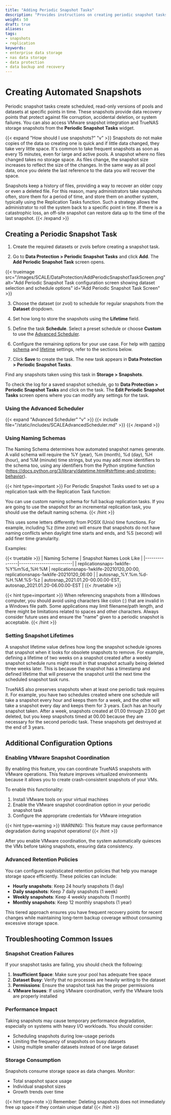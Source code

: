 ```yaml
---
title: "Adding Periodic Snapshot Tasks"
description: "Provides instructions on creating periodic snapshot tasks in TrueNAS."
weight: 50
draft: true
aliases:
tags:
- snapshots
- replication
keywords:
- enterprise data storage 
- nas data storage
- data protection
- data backup and recovery
---
```


# Creating Automated Snapshots

Periodic snapshot tasks create scheduled, read-only versions of pools and datasets at specific points in time. These snapshots provide data recovery points that protect against file corruption, accidental deletion, or system failures. You can also access VMware snapshot integration and TrueNAS storage snapshots from the **Periodic Snapshot Tasks** widget.

{{< expand "How should I use snapshots?" "v" >}}
Snapshots do not make copies of the data so creating one is quick and if little data changed, they take very little space.
It's common to take frequent snapshots as soon as every 15 minutes, even for large and active pools.
A snapshot where no files changed takes no storage space. As files change, the snapshot size increases to reflect the size of the changes.
In the same way as all pool data, once you delete the last reference to the data you will recover the space.

Snapshots keep a history of files, providing a way to recover an older copy or even a deleted file.
For this reason, many administrators take snapshots often, store them for a period of time, and store them on another system, typically using the Replication Tasks function.
Such a strategy allows the administrator to roll the system back to a specific point in time.
If there is a catastrophic loss, an off-site snapshot can restore data up to the time of the last snapshot.
{{< /expand >}}

## Creating a Periodic Snapshot Task

1. Create the required datasets or zvols before creating a snapshot task.

2. Go to **Data Protection > Periodic Snapshot Tasks** and click **Add**. The **Add Periodic Snapshot Task** screen opens.

{{< trueimage src="/images/SCALE/DataProtection/AddPeriodicSnapshotTaskScreen.png" alt="Add Periodic Snapshot Task configuration screen showing dataset selection and schedule options" id="Add Periodic Snapshot Task Screen" >}}

3. Choose the dataset (or zvol) to schedule for regular snapshots from the **Dataset** dropdown.

4. Set how long to store the snapshots using the **Lifetime** field.

5. Define the task **Schedule**. Select a preset schedule or choose **Custom** to use the [Advanced Scheduler](#using-the-advanced-scheduler).

6. Configure the remaining options for your use case. For help with [naming schema](#using-naming-schemas) and [lifetime](#setting-snapshot-lifetimes) settings, refer to the sections below.

7. Click **Save** to create the task. The new task appears in **Data Protection > Periodic Snapshot Tasks**.

Find any snapshots taken using this task in **Storage > Snapshots**.

To check the log for a saved snapshot schedule, go to **Data Protection > Periodic Snapshot Tasks** and click on the task. The **Edit Periodic Snapshot Tasks** screen opens where you can modify any settings for the task.

### Using the Advanced Scheduler
{{< expand "Advanced Scheduler" "v" >}}
{{< include file="/static/includes/SCALEAdvancedScheduler.md" >}}
{{< /expand >}}

### Using Naming Schemas

The Naming Schema determines how automated snapshot names generate.
A valid schema will require the %Y (year), %m (month), %d (day), %H (hour), and %M (minute) time strings, but you may add more identifiers to the schema too, using any identifiers from the Python strptime function (https://docs.python.org/3/library/datetime.html#strftime-and-strptime-behavior).

{{< hint type=important >}}
For Periodic Snapshot Tasks used to set up a replication task with the Replication Task function:

You can use custom naming schema for full backup replication tasks. If you are going to use the snapshot for an incremental replication task, you should use the default naming schema.
{{< /hint >}}

This uses some letters differently from POSIX (Unix) time functions.
For example, including %z (time zone) will ensure that snapshots do not have naming conflicts when daylight time starts and ends, and %S (second) will add finer time granularity.

Examples: 

{{< truetable >}}
| Naming Scheme | Snapshot Names Look Like |
|---------------|--------------------------|
| replicationsnaps-1wklife-%Y%m%d_%H:%M | replicationsnaps-1wklife-20210120_00:00, replicationsnaps-1wklife-20210120_06:00 |
| autosnap_%Y.%m.%d-%H.%M.%S-%z | autosnap_2021.01.20-00.00.00-EST, autosnap_2021.01.20-06.00.00-EST |
{{< /truetable >}}

{{< hint type=important >}}
When referencing snapshots from a Windows computer, you should avoid using characters like colon (:) that are invalid in a Windows file path.
Some applications may limit filename/path length, and there might be limitations related to spaces and other characters.
Always consider future uses and ensure the "name" given to a periodic snapshot is acceptable.
{{< /hint >}}

### Setting Snapshot Lifetimes

A snapshot lifetime value defines how long the snapshot schedule ignores that snapshot when it looks for obsolete snapshots to remove.
For example, defining a lifetime of two weeks on a snapshot created after a weekly snapshot schedule runs might result in that snapshot actually being deleted three weeks later.
This is because the snapshot has a timestamp and defined lifetime that will preserve the snapshot until the next time the scheduled snapshot task runs.

TrueNAS also preserves snapshots when at least one periodic task requires it.
For example, you have two schedules created where one schedule will take a snapshot every hour and keeps them for a week, and the other will take a snapshot every day and keeps them for 3 years.
Each has an hourly snapshot taken.
After a week, snapshots created at 01.00 through 23.00 get deleted, but you keep snapshots timed at 00.00 because they are necessary for the second periodic task. 
These snapshots get destroyed at the end of 3 years.

## Additional Configuration Options

### Enabling VMware Snapshot Coordination

By enabling this feature, you can coordinate TrueNAS snapshots with VMware operations. This feature improves virtualized environments because it allows you to create crash-consistent snapshots of your VMs.

To enable this functionality:

1. Install VMware tools on your virtual machines
2. Enable the VMware snapshot coordination option in your periodic snapshot task
3. Configure the appropriate credentials for VMware integration

{{< hint type=warning >}}
WARNING: This feature may cause performance degradation during snapshot operations!
{{< /hint >}}

After you enable VMware coordination, the system automatically quiesces the VMs before taking snapshots, ensuring data consistency.

### Advanced Retention Policies

You can configure sophisticated retention policies that help you manage storage space efficiently. These policies can include:

- **Hourly snapshots**: Keep 24 hourly snapshots (1 day)
- **Daily snapshots**: Keep 7 daily snapshots (1 week) 
- **Weekly snapshots**: Keep 4 weekly snapshots (1 month)
- **Monthly snapshots**: Keep 12 monthly snapshots (1 year)

This tiered approach ensures you have frequent recovery points for recent changes while maintaining long-term backup coverage without consuming excessive storage space.

## Troubleshooting Common Issues

### Snapshot Creation Failures

If your snapshot tasks are failing, you should check the following:

1. **Insufficient Space**: Make sure your pool has adequate free space
2. **Dataset Busy**: Verify that no processes are heavily writing to the dataset  
3. **Permissions**: Ensure the snapshot task has the proper permissions
4. **VMware Issues**: If using VMware coordination, verify the VMware tools are properly installed

### Performance Impact

Taking snapshots may cause temporary performance degradation, especially on systems with heavy I/O workloads. You should consider:

- Scheduling snapshots during low-usage periods
- Limiting the frequency of snapshots on busy datasets
- Using multiple smaller datasets instead of one large dataset

### Storage Consumption

Snapshots consume storage space as data changes. Monitor:

- Total snapshot space usage
- Individual snapshot sizes  
- Growth trends over time

{{< hint type=note >}}
Remember: Deleting snapshots does not immediately free up space if they contain unique data!
{{< /hint >}}